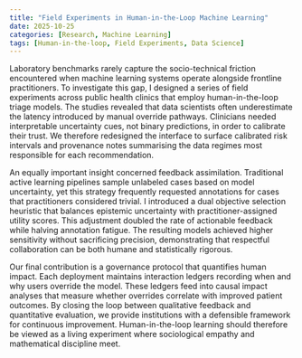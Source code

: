 ```yaml
---
title: "Field Experiments in Human-in-the-Loop Machine Learning"
date: 2025-10-25
categories: [Research, Machine Learning]
tags: [Human-in-the-loop, Field Experiments, Data Science]
---
```


Laboratory benchmarks rarely capture the socio-technical friction encountered when machine learning systems operate alongside frontline practitioners. To investigate this gap, I designed a series of field experiments across public health clinics that employ human-in-the-loop triage models. The studies revealed that data scientists often underestimate the latency introduced by manual override pathways. Clinicians needed interpretable uncertainty cues, not binary predictions, in order to calibrate their trust. We therefore redesigned the interface to surface calibrated risk intervals and provenance notes summarising the data regimes most responsible for each recommendation.

An equally important insight concerned feedback assimilation. Traditional active learning pipelines sample unlabeled cases based on model uncertainty, yet this strategy frequently requested annotations for cases that practitioners considered trivial. I introduced a dual objective selection heuristic that balances epistemic uncertainty with practitioner-assigned utility scores. This adjustment doubled the rate of actionable feedback while halving annotation fatigue. The resulting models achieved higher sensitivity without sacrificing precision, demonstrating that respectful collaboration can be both humane and statistically rigorous.

Our final contribution is a governance protocol that quantifies human impact. Each deployment maintains interaction ledgers recording when and why users override the model. These ledgers feed into causal impact analyses that measure whether overrides correlate with improved patient outcomes. By closing the loop between qualitative feedback and quantitative evaluation, we provide institutions with a defensible framework for continuous improvement. Human-in-the-loop learning should therefore be viewed as a living experiment where sociological empathy and mathematical discipline meet.
